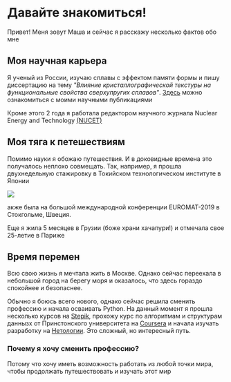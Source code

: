 # Давайте знакомиться!

Привет! Меня зовут Маша и сейчас я расскажу несколько фактов обо мне

## Моя научная карьера
Я ученый из России, изучаю сплавы с эффектом памяти формы и пишу диссертацию на тему *"Влияние кристаллографической текстуры на функциональные свойства сверхупругих сплавов"*.
  [Здесь](https://www.scopus.com/authid/detail.uri?authorId=57199227799) можно ознакомиться с моими научными публикациями

Кроме этого 2 года я работала редактором научного журнала Nuclear Energy and Technology [(NUCET)](https://nucet.pensoft.net/)

## Моя тяга к петешествиям
Помимо науки я обожаю путешествия. И в доковидные времена это получалось неплохо совмещать. Так, например, я прошла двухнедельную стажировку в Токийском технологическом институте в Японии

![](https://drive.google.com/file/d/1HIm19-2K8xLVLTKQGSJ1SOcvmNhhtvX9/view?usp=sharing)

акже была на большой международной конференции EUROMAT-2019 в Стокгольме, Швеция.

Еще я жила 5 месяцев в Грузии (боже храни хачапури!) и отмечала свое 25-летие в Париже 
  
## Время перемен
Всю свою жизнь я мечтала жить в Москве. Однако сейчас переехала в небольшой город на берегу моря и оказалось, что здесь гораздо спокойнее и безопаснее.

Обычно я боюсь всего нового, однако сейчас решила сменить профессию и начала осваивать Python. На данный момент я прошла несколько курсов на [Stepik](https://stepik.org/catalog/search?q=python), прохожу курс по алгоритмам и структурам даннызх от Принстонского университета на [Coursera](https://www.coursera.org/learn/algorithms-part1) и начала изучать разработку на [Нетологии](https://netology.ru/). Это сложный, но интересный путь.

### Почему я хочу сменить профессию? 
  
Потому что хочу иметь возможность работать из любой точки мира, чтобы продолжать путешествовать и изучать этот мир